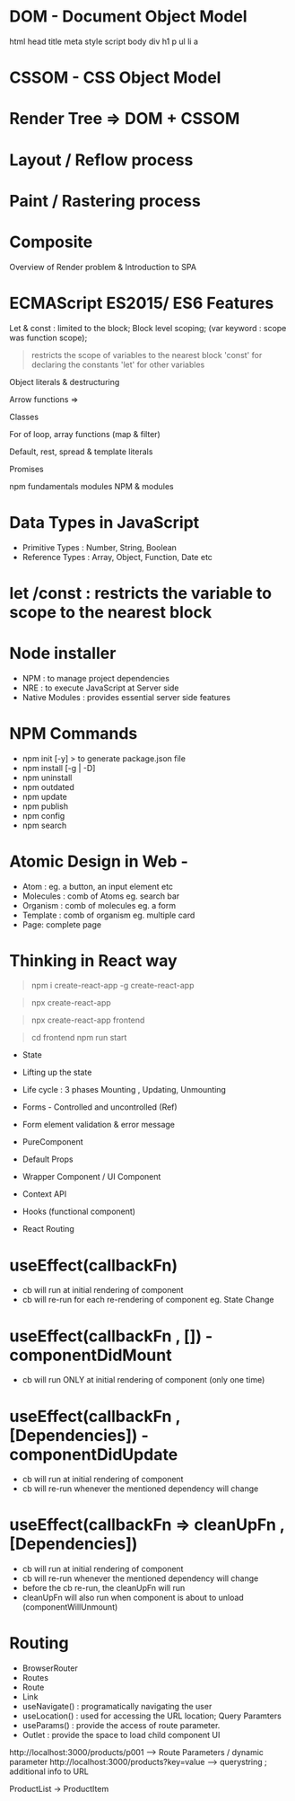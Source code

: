 # DOM - Document Object Model

html
head
title
meta
style
script
body
div
h1
p
ul
li
a

# CSSOM - CSS Object Model

# Render Tree => DOM + CSSOM

# Layout / Reflow process

# Paint / Rastering process

# Composite

Overview of Render problem & Introduction to SPA

# ECMAScript ES2015/ ES6 Features

Let & const : limited to the block; Block level scoping; (var keyword : scope was function scope);

> restricts the scope of variables to the nearest block
> 'const' for declaring the constants
> 'let' for other variables

Object literals & destructuring

Arrow functions =>

Classes

For of loop, array functions (map & filter)

Default, rest, spread & template literals

Promises

npm fundamentals
modules
NPM & modules

# Data Types in JavaScript

- Primitive Types : Number, String, Boolean
- Reference Types : Array, Object, Function, Date etc

# let /const : restricts the variable to scope to the nearest block

# Node installer

- NPM : to manage project dependencies
- NRE : to execute JavaScript at Server side
- Native Modules : provides essential server side features

# NPM Commands

- npm init [-y] > to generate package.json file
- npm install <package-name> [-g | -D]
- npm uninstall <package-name>
- npm outdated
- npm update
- npm publish
- npm config
- npm search

# Atomic Design in Web -

- Atom : eg. a button, an input element etc
- Molecules : comb of Atoms eg. search bar
- Organism : comb of molecules eg. a form
- Template : comb of organism eg. multiple card
- Page: complete page

# Thinking in React way

> npm i create-react-app -g
> create-react-app <app-name>

> npx create-react-app <app-name>

> npx create-react-app frontend

> cd frontend
> npm run start

- State
- Lifting up the state
- Life cycle : 3 phases Mounting , Updating, Unmounting
- Forms - Controlled and uncontrolled (Ref)
- Form element validation & error message
- PureComponent
- Default Props
- Wrapper Component / UI Component

- Context API
- Hooks (functional component)
- React Routing

# useEffect(callbackFn)

- cb will run at initial rendering of component
- cb will re-run for each re-rendering of component eg. State Change

# useEffect(callbackFn , []) - componentDidMount

- cb will run ONLY at initial rendering of component (only one time)

# useEffect(callbackFn , [Dependencies]) - componentDidUpdate

- cb will run at initial rendering of component
- cb will re-run whenever the mentioned dependency will change

# useEffect(callbackFn => cleanUpFn , [Dependencies])

- cb will run at initial rendering of component
- cb will re-run whenever the mentioned dependency will change
- before the cb re-run, the cleanUpFn will run
- cleanUpFn will also run when component is about to unload (componentWillUnmount)

# Routing

- BrowserRouter
- Routes
- Route
- Link
- useNavigate() : programatically navigating the user
- useLocation() : used for accessing the URL location; Query Paramters
- useParams() : provide the access of route parameter.
- Outlet : provide the space to load child component UI

http://localhost:3000/products/p001 --> Route Parameters / dynamic parameter
http://localhost:3000/products?key=value --> querystring ; additional info to URL

ProductList -> ProductItem
